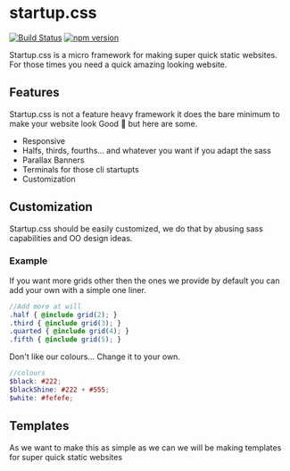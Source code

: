 # startup.css
[![Build Status](https://travis-ci.org/pedsm/startup.css.svg?branch=master)](https://travis-ci.org/pedsm/startup.css)
[![npm version](https://badge.fury.io/js/startup.css.svg)](https://badge.fury.io/js/startup.css)

Startup.css is a micro framework for making super quick static websites. For those times you need a quick amazing looking website.

## Features

Startup.css is not a feature heavy framework it does the bare minimum to make your website look Good :100: but here are some.

- Responsive 
- Halfs, thirds, fourths... and whatever you want if you adapt the sass
- Parallax Banners
- Terminals for those cli startupts
- Customization

## Customization

Startup.css should be easily customized, we do that by abusing sass capabilities and OO design ideas. 

### Example

If you want more grids other then the ones we provide by default you can add your own with a simple one liner.

```scss
//Add more at will
.half { @include grid(2); }
.third { @include grid(3); }
.quarted { @include grid(4); }
.fifth { @include grid(5); }
```

Don't like our colours... Change it to your own.

```scss
//colours
$black: #222;
$blackShine: #222 + #555;
$white: #fefefe;
```

## Templates

As we want to make this as simple as we can we will be making templates for super quick static websites

